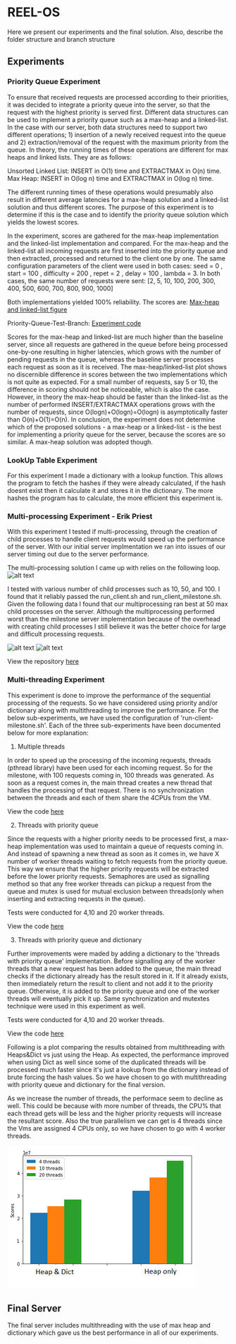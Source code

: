 # REEL-OS

 Here we present our experiments and the final solution. 
 Also, describe the folder structure and branch structure


## Experiments
 
### Priority Queue Experiment

To ensure that received requests are processed according to their priorities, it was decided to integrate a priority queue into the server, so that the request with the highest priority is served first. Different data structures can be used to implement a priority queue such as a max-heap and a linked-list. In the case with our server, both data structures need to support two different operations; 1) insertion of a newly received request into the queue and 2) extraction/removal of the request with the maximum priority from the queue. In theory, the running times of these operations are different for max heaps and linked lists. They are as follows:

Unsorted Linked List: INSERT in O(1) time	and EXTRACTMAX	in O(n) time. Max Heap:	INSERT in	O(log n) time and EXTRACTMAX in	O(log n) time.  

The different running times of these operations would presumably also result in different average latencies for a max-heap solution and a linked-list solution and thus different scores. The purpose of this experiment is to determine if this is the case and to identify the priority queue solution which yields the lowest scores. 

In the experiment, scores are gathered for the max-heap implementation and the linked-list implementation and compared. For the max-heap and the linked-list all incoming requests are first inserted into the priority queue and then extracted, processed and returned to the client one by one. 
The same configuration parameters of the client were used in both cases: seed = 0 , start = 100 , difficulty = 200 , repet = 2 , delay = 100 , lambda = 3. 
In both cases, the same number of requests were sent: [2, 5, 10, 100, 200, 300, 400, 500, 600, 700, 800, 900, 1000] 

Both implementations yielded 100% reliability. The scores are: [Max-heap and linked-list figure](https://github.com/SirEsquireGoatTheThird/os-challenge-REEL-OS/blob/Priority-Queue-Test-Branch/experiment_plot.png)

Priority-Queue-Test-Branch: [Experiment code](https://github.com/SirEsquireGoatTheThird/os-challenge-REEL-OS/tree/Priority-Queue-Test-Branch)

Scores for the max-heap and linked-list are much higher than the baseline server, since all requests are gathered in the queue before being processed one-by-one resulting in higher latencies, which grows with the number of pending requests in the queue, whereas the baseline server processes each request as soon as it is received. The max-heap/linked-list plot shows no discernible difference in scores between the two implementations which is not quite as expected. For a small number of requests, say 5 or 10, the difference in scoring should not be noticeable, which is also the case. However, in theory the max-heap should be faster than the linked-list as the number of performed 
INSERT/EXTRACTMAX operations grows with the number of requests, since O(logn)+O(logn)=O(logn) is asymptotically faster than O(n)+O(1)=O(n). In conclusion, the experiment does not determine which of the proposed solutions - a max-heap or a linked-list - is the best for implementing a priority queue for the server, because the scores are so similar. A max-heap solution was adopted though.


### LookUp Table Experiment

For this experiment I made a dictionary with a lookup function. This allows the program to fetch the hashes if they were already calculated, if the hash doesnt exist then it calculate it and stores it in the dictionary. The more hashes the program has to calculate, the more efficient this experiment is. 

### Multi-processing Experiment - Erik Priest
With this experiment I tested if multi-processing, through the creation of child processes to handle client requests would speed up the performance of the server. With our initial server implmentation we ran into issues of our server timing out due to the server performance. 

The multi-processing solution I came up with relies on the following loop.
![alt text](https://github.com/SirEsquireGoatTheThird/os-challenge-REEL-OS/blob/da257b7330feda6a79d84d536ffa277da7a0a036/multi-processing-diagram.png "Multi-processing diagram")

I tested with various number of child processes such as 10, 50, and 100. I found that it reliably passed the run_client.sh and run_client_milestone.sh. Given the following data I found that our multiprocessing ran best at 50 max child processes on the server. Although the multiprocessing performed worst than the milestone server implementation because of the overhead with creating child processes I still believe it was the better choice for large and difficult processing requests. 

![alt text](https://github.com/SirEsquireGoatTheThird/os-challenge-REEL-OS/blob/dc693c2d8f3a05d20a0c1dda9514f6a542f40052/ClientPeformance.PNG "Client Score")
![alt text](https://github.com/SirEsquireGoatTheThird/os-challenge-REEL-OS/blob/dc693c2d8f3a05d20a0c1dda9514f6a542f40052/MilestonePerformance.PNG "Client Milestone Score")

View the repository [here](https://github.com/SirEsquireGoatTheThird/os-challenge-REEL-OS/tree/multi-processing---Erik-Priest-experiment)
 

### Multi-threading Experiment

This experiment is done to improve the performance of the sequential processing of the requests. So we have considered using priority and/or dictionary along with multithreading to improve the performance. For the below sub-experiments, we have used the configuration of 'run-client-milestone.sh'. Each of the three sub-experiments have been documented below for more explanation:


1. Multiple threads

In order to speed up the processing of the incoming requests, threads (pthread library) have been used for each incoming request. So for the milestone, with 100 requests coming in, 100 threads was generated. As soon as a request comes in, the main thread creates a new thread that handles the processing of that request. There is no synchronization between the threads and each of them share the 4CPUs from the VM. 
        
View the code [here](https://github.com/SirEsquireGoatTheThird/os-challenge-REEL-OS/tree/multi-threading)

2. Threads with priority queue

Since the requests with a higher priority needs to be processed first, a max-heap implementation was used to maintain a queue of requests coming in. And instead of spawning a new thread as soon as it comes in, we have X number of worker threads waiting to fetch requests from the priority queue. This way we ensure that the higher priority requests will be extracted before the lower priority requests. Semaphores are used as signalling method so that any free worker threads can pickup a request from the queue and mutex is used for mutual exclusion between threads(only when inserting and extracting requests in the queue).
        
Tests were conducted for 4,10 and 20 worker threads. 
        
View the code [here](https://github.com/SirEsquireGoatTheThird/os-challenge-REEL-OS/tree/multi-threading-with-pq)
        
3. Threads with priority queue and dictionary

Further improvements were maded by adding a dictionary to the 'threads with priority queue' implementation. Before signalling any of the worker threads that a new request has been added to the queue, the main thread checks if the dictionary already has the result stored in it. If it already exists, then immediately return the result to client and not add it to the priority queue. Otherwise, it is added to the priority queue and one of the worker threads will eventually pick it up. Same synchronization and mutextes technique were used in this experiment as well. 
        
Tests were conducted for 4,10 and 20 worker threads. 
        
View the code [here](https://github.com/SirEsquireGoatTheThird/os-challenge-REEL-OS/tree/multi-threading-with-pq-and-dict)


Following is a plot comparing the results obtained from multithreading with Heaps&Dict vs just using the Heap. As expected, the performance improved when using Dict as well since some of the duplicated threads will be processed much faster since it's just a lookup from the dictionary instead of brute forcing the hash values. So we have chosen to go with multithreading with priority queue and dictionary for the final version.

As we increase the number of threads, the performace seem to decline as well. This could be because with more number of threads, the CPU% that each thread gets will be less and the higher priority requests will increase the resultant score. Also the true parallelism we can get is 4 threads since the Vms are assigned 4 CPUs only, so we have chosen to go with 4 worker threads.

![](/MultiThreading-Exp.png)
 
## Final Server 

The final server includes multithreading with the use of max heap and dictionary which gave us the best performance in all of our experiments. 

